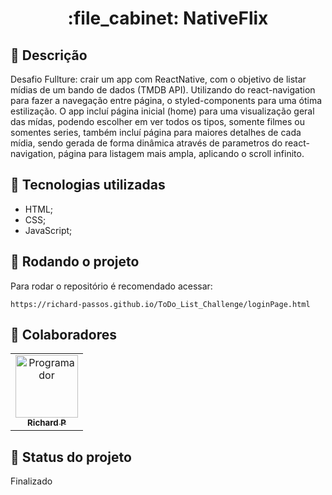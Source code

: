 <h1 align="center">:file_cabinet: NativeFlix</h1>

## :memo: Descrição
Desafio Fullture: crair um app com ReactNative, com o objetivo de listar mídias de um bando de dados (TMDB API). Utilizando do react-navigation para fazer a navegação entre página, o styled-components para uma ótima estilização. O app incluí página inicial (home) para uma visualização geral das mídas, podendo escolher em ver todos os tipos, somente filmes ou somentes series, também incluí página para maiores detalhes de cada mídia, sendo gerada de forma dinâmica através de parametros do react-navigation, página para listagem mais ampla, aplicando o scroll infinito.

## :wrench: Tecnologias utilizadas
* HTML;
* CSS;
* JavaScript;

## :rocket: Rodando o projeto
Para rodar o repositório é recomendado acessar:
```
https://richard-passos.github.io/ToDo_List_Challenge/loginPage.html
```

## :handshake: Colaboradores
<table>
  <tr>
    <td align="center">
      <a href="https://github.com/Richard-Passos">
        <img src="https://img.freepik.com/vetores-premium/desenho-de-desenho-animado-de-um-programador_29937-8176.jpg" width="100px;" alt="Programador"/><br>
        <sub>
          <b>Richard P</b>
        </sub>
      </a>
    </td>
  </tr>
</table>

## :dart: Status do projeto
Finalizado
